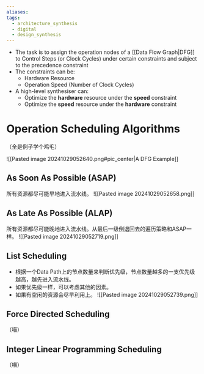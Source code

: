 ```yaml
---
aliases: 
tags:
  - architecture_synthesis
  - digital
  - design_synthesis
---
```

- The task is to assign the operation nodes of a [[Data Flow Graph|DFG]] to Control Steps (or Clock Cycles) under certain constraints and subject to the precedence constraint
- The constraints can be:
	- Hardware Resource
	- Operation Speed (Number of Clock Cycles)
- A high-level synthesiser can:
	- Optimize the **hardware** resource under the **speed** constraint
	- Optimize the **speed** resource under the **hardware** constraint

# Operation Scheduling Algorithms

（全是例子学个鸡毛）

![[Pasted image 20241029052640.png#pic_center|A DFG Example]]
## As Soon As Possible (ASAP)

所有资源都尽可能早地进入流水线。
![[Pasted image 20241029052658.png]]
## As Late As Possible (ALAP)

所有资源都尽可能晚地进入流水线。从最后一级倒退回去的遍历策略和ASAP一样。
![[Pasted image 20241029052719.png]]
## List Scheduling

- 根据一个Data Path上的节点数量来判断优先级，节点数量越多的一支优先级越高，越先进入流水线。
- 如果优先级一样，可以考虑其他的因素。
- 如果有空闲的资源会尽早利用上。
![[Pasted image 20241029052739.png]]
## Force Directed Scheduling
（喵）
## Integer Linear Programming Scheduling
（喵）